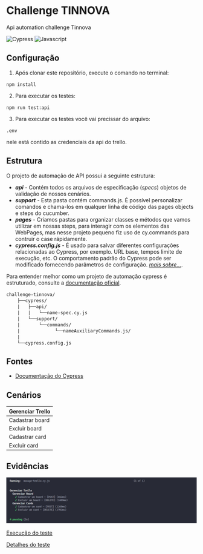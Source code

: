 # Challenge TINNOVA
Api automation challenge Tinnova

<div justify-content="space-between" align-items="center">
    <img src="https://seekicon.com/free-icon-download/cypress_1.svg" width="50" alt= "Cypress"/>
    <img src="https://seekicon.com/free-icon-download/javascript_3.svg" width="50" alt="Javascript"/>
</div>

## Configuração

1. Após clonar este repositório, execute o comando no terminal:
```
npm install
```
2. Para executar os testes:
```
npm run test:api
```
3. Para executar os testes você vai precissar do arquivo:
```
.env
```
nele está contido as credenciais da api do trello.

## Estrutura

O projeto de automação de API possui a seguinte estrutura:

- **_api_** - Contém todos os arquivos de especificação (_specs_) objetos de validação de nossos cenários.
- **_support_** - Esta pasta contém commands.js. É possível personalizar comandos e chama-los em qualquer linha de código das pages objects e steps do cucumber.
- **_pages_** - Criamos pastas para organizar classes e métodos que vamos utilizar em nossas steps, para interagir com os elementos das WebPages, mas nesse projeto pequeno fiz uso de cy.commands para contruir o case rápidamente.
- **_cypress.config.js_** - É usado para salvar diferentes configurações relacionadas ao Cypress, por exemplo. URL base, tempos limite de execução, etc. O comportamento padrão do Cypress pode ser modificado fornecendo parâmetros de configuração. [_mais sobre..._](https://docs.cypress.io/guides/references/configuration#cypress-json).

Para entender melhor como um projeto de automação cypress é estruturado, consulte a [documentação oficial](https://docs.cypress.io/guides/core-concepts/writing-and-organizing-tests#Test-Structure).


````
challenge-tinnova/
    ├──cypress/
    |   ├──api/
    |   |   └──name-spec.cy.js
    |   └──support/
    |       └──commands/
    |             └──nameAuxiliaryCommands.js/
    |       
    └──cypress.config.js
````

## Fontes

- [Documentação do Cypress](https://docs.cypress.io/guides/overview/why-cypress)

## Cenários

| Gerenciar Trello                             |
| -------------------------------------------- |
| Cadastrar board                              |
| Excluir board                                |
| Cadastrar card                               |
| Excluir card                                 |

## Evidências

![Resultado do teste](/assets/details-test-img.png)

[Execução do teste](https://github.com/DiegoJOFernandes/challenge-tinnova/assets/execute-test.mp4)

[Detalhes do teste](https://github.com/DiegoJOFernandes/challenge-tinnova/assets/details-test.mp4)
